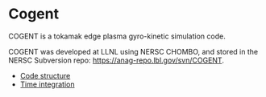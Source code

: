 # Cogent

COGENT is a tokamak edge plasma gyro-kinetic simulation code.   

COGENT was developed at LLNL using NERSC CHOMBO, and stored in the NERSC 
Subversion repo: https://anag-repo.lbl.gov/svn/COGENT.


- [Code structure](README-CodeStructure.md)
- [Time integration](README-TimeIntegration.md)

